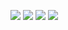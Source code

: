 <!-- https://github-profile-summary-cards.vercel.app/demo.html> -->
![](http://github-profile-summary-cards.vercel.app/api/cards/profile-details?username=azumakuniyuki&theme=apprentice)
![](http://github-profile-summary-cards.vercel.app/api/cards/most-commit-language?username=azumakuniyuki&theme=apprentice)
![](http://github-profile-summary-cards.vercel.app/api/cards/stats?username=azumakuniyuki&theme=apprentice)
![](http://github-profile-summary-cards.vercel.app/api/cards/productive-time?username=azumakuniyuki&theme=apprentice&utcOffset=9)

